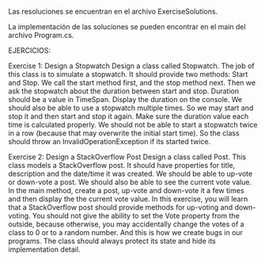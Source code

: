 Las resoluciones se encuentran en el archivo ExerciseSolutions.

La implementación de las soluciones se pueden encontrar en el main del archivo Program.cs.

EJERCICIOS:

Exercise 1: Design a Stopwatch
Design a class called Stopwatch. The job of this class is to simulate a stopwatch. It should 
provide two methods: Start and Stop. We call the start method first, and the stop method next. 
Then we ask the stopwatch about the duration between start and stop. Duration should be a 
value in TimeSpan. Display the duration on the console. 
We should also be able to use a stopwatch multiple times. So we may start and stop it and then 
start and stop it again. Make sure the duration value each time is calculated properly. 
We should not be able to start a stopwatch twice in a row (because that may overwrite the initial 
start time). So the class should throw an InvalidOperationException if its started twice.

Exercise 2: Design a StackOverflow Post
Design a class called Post. This class models a StackOverflow post. It should have properties 
for title, description and the date/time it was created. We should be able to up-vote or down-vote 
a post. We should also be able to see the current vote value. In the main method, create a post, 
up-vote and down-vote it a few times and then display the the current vote value. 
In this exercise, you will learn that a StackOverflow post should provide methods for up-voting 
and down-voting. You should not give the ability to set the Vote property from the outside, 
because otherwise, you may accidentally change the votes of a class to 0 or to a random 
number. And this is how we create bugs in our programs. The class should always protect its 
state and hide its implementation detail.
